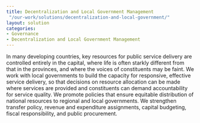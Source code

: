 ```yaml
---
title: Decentralization and Local Government Management
 "/our-work/solutions/decentralization-and-local-government/"
layout: solution
categories:
- Governance
- Decentralization and Local Government Management
---
```


In many developing countries, key resources for public service delivery are controlled entirely in the capital, where life is often starkly different from that in the provinces, and where the voices of constituents may be faint. We work with local governments to build the capacity for responsive, effective service delivery, so that decisions on resource allocation can be made where services are provided and constituents can demand accountability for service quality. We promote policies that ensure equitable distribution of national resources to regional and local governments. We strengthen transfer policy, revenue and expenditure assignments, capital budgeting, fiscal responsibility, and public procurement.
